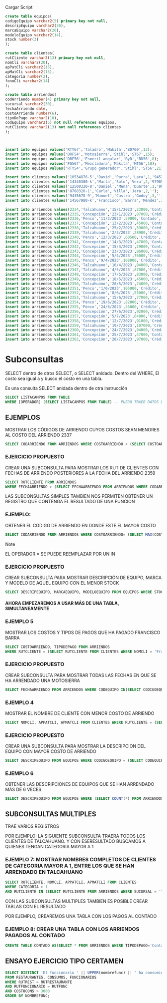 Cargar Script

```sql
create table equipos(
codigoEquipo varchar2(5) primary key not null,
descripEquipo varchar2(30),
marcaEquipo varchar2(20),
modeloEquipo varchar2(14),
stock number(3)
);

create table clientes(
rutCliente varchar2(13) primary key not null,
nomCli varchar2(20),
apPatCli varchar2(15),
apMatCli varchar2(15),
categoria number(2),
fonoCli varchar2(14)
);

create table arriendos(
codArriendo number(4) primary key not null,
sucursal varchar2(30),
fechaArriendo date,
costoArriendo number(6),
tipoDePago varchar2(10),
codEquipo varchar2(5) not null references equipos,
rutCliente varchar2(13) not null references clientes
);



insert into equipos values('RTY67','Taladro','Makita','BD700',12);
insert into equipos values('DRF54','Motosierra','Stihl','ST67',15);
insert into equipos values('DRF56','Esmeril angular','ByD','BD56',8);
insert into equipos values('FG567','Mezcladora','Makita','MT56',18);
insert into equipos values('RTY54','Grupo generador','Stihl','ST56',21);

insert into clientes values('10534876-5','David','Parra','Lara',1,'945219992');
insert into clientes values('14340300-k','Marta','Soto','Vera',2,'979050234');
insert into clientes values('12500320-8','Daniel','Mena','Duarte',1,'994568001');
insert into clientes values('8768320-1','Carla','Villa','Jara',2,'');
insert into clientes values('9435678-9','Manuel','Castro','Godoy',3,'');
insert into clientes values('14567980-k','Francisco','Barra','Méndez',3,'987658908');

insert into arriendos values(2334,'Talcahuano','15/1/2023',23000,'Contado','RTY67','10534876-5');
insert into arriendos values(2335,'Concepción','23/1/2023',87000,'Crédito','DRF54','10534876-5');
insert into arriendos values(2336,'Penco','11/2/2023',59000,'Contado','RTY67','14340300-k');
insert into arriendos values(2337,'Concepción','13/2/2023',45000,'Contado','DRF54','14567980-k');
insert into arriendos values(2338,'Talcahuano','25/2/2023',59000,'Crédito','RTY54','9435678-9');
insert into arriendos values(2339,'Talcahuano','2/3/2023',28900,'Crédito','FG567','8768320-1');
insert into arriendos values(2340,'Penco','12/3/2023',60500,'Crédito','RTY54','9435678-9');
insert into arriendos values(2341,'Concepción','14/3/2023',47000,'Contado','FG567','14567980-k');
insert into arriendos values(2342,'Concepción','15/3/2023',29000,'Contado','RTY54','10534876-5');
insert into arriendos values(2343,'Concepción','23/3/2023',86000,'Crédito','DRF54','9435678-9');
insert into arriendos values(2344,'Concepción','5/4/2023',76000,'Crédito','DRF56','12500320-8');
insert into arriendos values(2345,'Penco','9/4/2023',108000,'Crédito','FG567','8768320-1');
insert into arriendos values(2346,'Talcahuano','16/4/2023',94000,'Contado','DRF54','14340300-k');
insert into arriendos values(2347,'Talcahuano','4/5/2023',87000,'Crédito','RTY67','10534876-5');
insert into arriendos values(2348,'Concepción','17/5/2023',83000,'Crédito','DRF54','14340300-k');
insert into arriendos values(2349,'Concepción','18/5/2023',45000,'Crédito','DRF56','12500320-8');
insert into arriendos values(2350,'Talcahuano','28/5/2023',74000,'Crédito','FG567','8768320-1');
insert into arriendos values(2351,'Penco','1/6/2023',105000,'Crédito','RTY54','9435678-9');
insert into arriendos values(2352,'Concepción','8/6/2023',55000,'Crédito','RTY67','14567980-k');
insert into arriendos values(2353,'Talcahuano','15/6/2023',77000,'Crédito','DRF54','10534876-5');
insert into arriendos values(2354,'Penco','19/6/2023',82000,'Crédito','DRF56','14340300-k');
insert into arriendos values(2355,'Penco','24/6/2023',56000,'Crédito','FG567','12500320-8');
insert into arriendos values(2356,'Concepción','27/6/2023',92000,'Crédito','RTY54','8768320-1');
insert into arriendos values(2357,'Concepción','5/7/2023',64000,'Crédito','FG567','12500320-8');
insert into arriendos values(2358,'Concepción','12/7/2023',91000,'Crédito','DRF54','9435678-9');
insert into arriendos values(2359,'Talcahuano','19/7/2023',107000,'Crédito','RTY54','12500320-8');
insert into arriendos values(2360,'Concepción','24/7/2023',94000,'Crédito','DRF54','8768320-1');
insert into arriendos values(2361,'Concepción','25/7/2023',47000,'Contado','RTY54','9435678-9');
insert into arriendos values(2362,'Concepción','28/7/2023',97000,'Crédito','DRF54','12500320-8');


```

# Subconsultas

SELECT dentro de otros SELECT, o SELECT anidado.
Dentro del WHERE, El costo sea igual a y busco el costo en una tabla. 

Es una consulta SELECT anidada dentro de otra instrucción

```sql
SELECT LISTACAMPOS FROM TABLE
WHERE [OPERADOR] (SELECT LISTACAMPOS FROM TABLE) -- PUEDO TRAER DATOS DE OTRA TABLA
```

## EJEMPLOS

MOSTRAR LOS CÓDIGOS DE ARRIENDO CUYOS COSTOS SEAN MENORES AL COSTO DEL ARRIENDO 2337

```SQL
SELECT CODARRIENDO FROM ARRIENDOS WHERE COSTOARRIENDO < (SELECT COSTOARRIENDO FROM ARRIENDOS WHERE CODARRIENDO=2337);
```


### EJERCICIO PROPUESTO
CREAR UNA SUBCONSULTA PARA MOSTRAR LOS RUT DE CLIENTES CON FECHAS DE ARRIENDO POSTERIORES A LA FECHA DEL ARRIENDO 2359

```SQL
SELECT RUTCLIENTE FROM ARRIENDOS
WHERE FECHAARRIENDO > (SELECT FECHAARRIENDO FROM ARRIENDOS WHERE CODARRIENDO = 2359);
```


LAS SUBCONSULTAS SIMPLES TAMBIEN NOS PERMITEN OBTENER UN REGISTRO QUE CONTENGA EL RESULTADO DE UNA FUNCION

### EJEMPLO:

OBTENER EL CODIGO DE ARRIENDO EN DONDE ESTE EL MAYOR COSTO

```SQL
SELECT CODARRIENDO FROM ARRIENDOS WHERE COSTOARRIENDO= (SELECT MAX(COSTOARRIENDO) FROM ARRIENDOS);
```

> [!NOTE]
> EL OPERADOR = SE PUEDE REEMPLAZAR POR UN IN

### EJERCICIO PROPUESTO
CREAR SUBCONSULTA PARA MOSTRAR DESCRIPCIÓN DE EQUIPO, MARCA Y MODELO DE AQUEL EQUIPO CON EL MENOR STOCK

```SQL
SELECT DESCRIPEQUIPO, MARCAEQUIPO, MODELOEQUIPO FROM EQUIPOS WHERE STOCK = (SELECT MIN(STOCK) FROM EQUIPOS);
```

#### AHORA EMPEZAREMOS A USAR MÁS DE UNA TABLA, SIMULTANEAMENTE

### EJEMPLO 5
MOSTRAR LOS COSTOS Y TIPOS DE PAGOS QUE HA PAGADO FRANCISCO BARRA

```SQL
SELECT COSTOARRIENDO, TIPODEPAGO FROM ARRIENDOS
WHERE RUTCLIENTE = (SELECT RUTCLIENTE FROM CLIENTES WHERE NOMCLI = 'Francisco' AND APPATCLI = 'Barra');
```

### EJERCICIO PROPUESTO

CREAR SUBCONSULTA PARA MOSTRAR TODAS LAS FECHAS EN QUE SE HA ARRENDADO UNA MOTOSIERRA

```SQL
SELECT FECHAARRIENDO FROM ARRIENDOS WHERE CODEQUIPO IN(SELECT CODIGOEQUIPO FROM EQUIPOS WHERE DESCRIPEQUIPO ='Motosierra');
```


### EJEMPLO 4

MOSTRAR EL NOMBRE DE CLIENTE CON MENOR COSTO DE ARRIENDO

```SQL
SELECT NOMCLI, APPATCLI, APMATCLI FROM CLIENTES WHERE RUTCLIENTE = (SELECT RUTCLIENTE FROM ARRIENDOS WHERE COSTOARRIENDO = (SELECT MIN(COSTOARRIENDO) FROM ARRIENDOS));
```

### EJERCICIO PROPUESTO

CREAR UNA SUBCONSULTA PARA MOSTRAR LA DESCRIPCION DEL EQUIPO CON MAYOR COSTO DE ARRIENDO

```SQL
SELECT DESCRIPEQUIPO FROM EQUIPOS WHERE CODIGOEQUIPO = (SELECT CODEQUIPO FROM ARRIENDOS WHERE COSTOARRIENDO = (SELECT MAX(COSTOARRIENDO) FROM ARRIENDOS));
```

### EJEMPLO 6
OBTENER LAS DESCRIPCIONES DE EQUIPOS QUE SE HAN ARRENDADO MÁS DE 6 VECES

```SQL
SELECT DESCRIPEQUIPO FROM EQUIPOS WHERE (SELECT COUNT(*) FROM ARRIENDOS WHERE CODEQUIPO = CODIGOEQUIPO ) >6;
```

## SUBCONSULTAS MULTIPLES

TRAE VARIOS REGISTROS

POR EJEMPLO: LA SIGUIENTE SUBCONSULTA TRAERA TODOS LOS CLIENTES DE TALCAHUANO. Y CON ESERESULTADO BUSCAMOS A QUIENES TENGAN CATEGORIA MAYOR A 1


### EJEMPLO 7: MOSTRAR NOMBRES COMPLETOS DE CLIENTES DE CATEGORIA MAYOR A 1, ENTRE LOS QUE SE HAN ARRENDADO EN TALCAHUANO

```SQL
SELECT RUTCLIENTE, NOMCLI, APPATCLI, APMATCLI FROM CLIENTES 
WHERE CATEGORIA > 1
AND RUTCLIENTE IN (SELECT RUTCLIENTE FROM ARRIENDOS WHERE SUCURSAL = 'Talcahuano');
```

CON LAS SUBCONSULTAS MULTIPLES TAMBIEN ES POSIBLE CREAR TABLAS CON EL RESULTADO

POR EJEMPLO, CREAREMOS UNA TABLA CON LOS PAGOS AL CONTADO

### EJEMPLO 8: CREAR UNA TABLA CON LOS ARRIENDOS PAGADOS AL CONTADO

```SQL
CREATE TABLE CONTADO AS(SELECT * FROM ARRIENDOS WHERE TIPODEPAGO='Contado');
```

## ENSAYO EJERCICIO TIPO CERTAMEN

```sql
SELECT DISTINCT 'El funcionario ' || UPPER(nombrefunc) || ' ha consumido $' || costocons || 'en el restaurante ' ||nombrerest
FROM RESTAURANTES, CONSUMOS, FUNCIONARIOS
WHERE RUTREST = RUTRESTAURANTE
AND RUTFUNCIONARIO = RUTFUNC
AND COSTOCONS > 3000
ORDER BY NOMBREFUNC;
```

